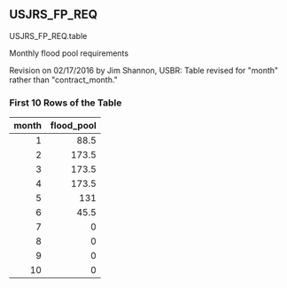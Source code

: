 ## USJRS_FP_REQ
USJRS_FP_REQ.table

Monthly flood pool requirements

Revision on 02/17/2016 by Jim Shannon, USBR: Table revised for "month" rather than "contract_month."

### First 10 Rows of the Table
|   month |   flood_pool |
|--------:|-------------:|
|       1 |         88.5 |
|       2 |        173.5 |
|       3 |        173.5 |
|       4 |        173.5 |
|       5 |        131   |
|       6 |         45.5 |
|       7 |          0   |
|       8 |          0   |
|       9 |          0   |
|      10 |          0   |